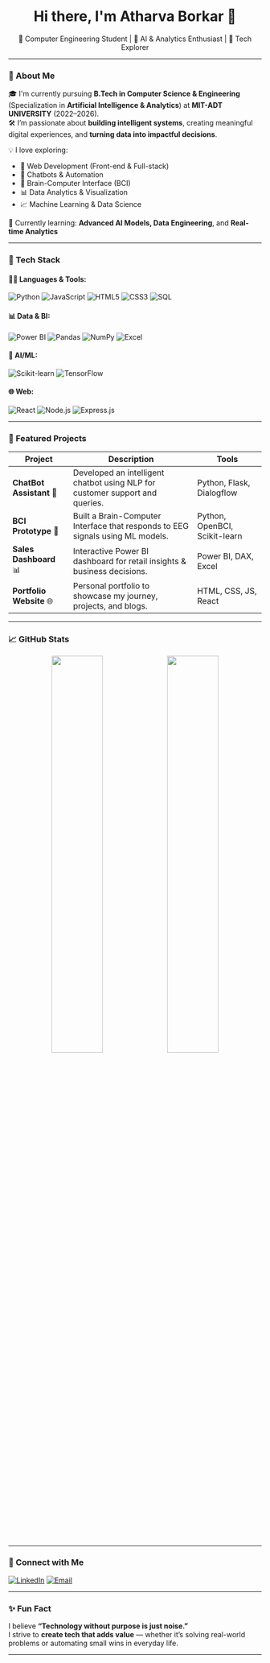 <h1 align="center">Hi there, I'm Atharva Borkar 👋</h1>

<p align="center">
  🚀 Computer Engineering Student | 🤖 AI & Analytics Enthusiast | 🧠 Tech Explorer
</p>

---

### 🌟 About Me

🎓 I'm currently pursuing **B.Tech in Computer Science & Engineering** (Specialization in **Artificial Intelligence & Analytics**) at **MIT-ADT UNIVERSITY** (2022–2026).  
🛠️ I’m passionate about **building intelligent systems**, creating meaningful digital experiences, and **turning data into impactful decisions**.

💡 I love exploring:
- 🧱 Web Development (Front-end & Full-stack)
- 🤖 Chatbots & Automation
- 🧠 Brain-Computer Interface (BCI)
- 📊 Data Analytics & Visualization
- 📈 Machine Learning & Data Science

🌱 Currently learning: **Advanced AI Models, Data Engineering**, and **Real-time Analytics**

---

### 🧰 Tech Stack

#### 👨‍💻 Languages & Tools:
![Python](https://img.shields.io/badge/Python-3776AB?style=flat&logo=python&logoColor=white)
![JavaScript](https://img.shields.io/badge/JavaScript-F7DF1E?style=flat&logo=javascript&logoColor=black)
![HTML5](https://img.shields.io/badge/HTML5-E34F26?style=flat&logo=html5&logoColor=white)
![CSS3](https://img.shields.io/badge/CSS3-1572B6?style=flat&logo=css3&logoColor=white)
![SQL](https://img.shields.io/badge/SQL-4479A1?style=flat&logo=mysql&logoColor=white)

#### 📊 Data & BI:
![Power BI](https://img.shields.io/badge/Power%20BI-F2C811?style=flat&logo=powerbi&logoColor=black)
![Pandas](https://img.shields.io/badge/Pandas-150458?style=flat&logo=pandas&logoColor=white)
![NumPy](https://img.shields.io/badge/Numpy-013243?style=flat&logo=numpy&logoColor=white)
![Excel](https://img.shields.io/badge/Excel-217346?style=flat&logo=microsoft-excel&logoColor=white)

#### 🧠 AI/ML:
![Scikit-learn](https://img.shields.io/badge/Scikit--Learn-F7931E?style=flat&logo=scikit-learn&logoColor=white)
![TensorFlow](https://img.shields.io/badge/TensorFlow-FF6F00?style=flat&logo=tensorflow&logoColor=white)

#### 🌐 Web:
![React](https://img.shields.io/badge/React-20232A?style=flat&logo=react&logoColor=61DAFB)
![Node.js](https://img.shields.io/badge/Node.js-339933?style=flat&logo=nodedotjs&logoColor=white)
![Express.js](https://img.shields.io/badge/Express.js-000000?style=flat&logo=express&logoColor=white)

---

### 📌 Featured Projects

| Project | Description | Tools |
|--------|-------------|--------|
| **ChatBot Assistant** 🤖 | Developed an intelligent chatbot using NLP for customer support and queries. | Python, Flask, Dialogflow |
| **BCI Prototype** 🧠 | Built a Brain-Computer Interface that responds to EEG signals using ML models. | Python, OpenBCI, Scikit-learn |
| **Sales Dashboard** 📊 | Interactive Power BI dashboard for retail insights & business decisions. | Power BI, DAX, Excel |
| **Portfolio Website** 🌐 | Personal portfolio to showcase my journey, projects, and blogs. | HTML, CSS, JS, React |

---

### 📈 GitHub Stats

<p align="center">
  <img src="https://github-readme-stats.vercel.app/api?username=atharvaborkar&show_icons=true&theme=radical" width="45%" />
  <img src="https://github-readme-streak-stats.herokuapp.com/?user=atharvaborkar&theme=radical" width="45%" />
</p>

---

### 🔗 Connect with Me

[![LinkedIn](https://img.shields.io/badge/LinkedIn-blue?style=for-the-badge&logo=linkedin&logoColor=white)]([https://linkedin.com/in/atharvaborkar](https://www.linkedin.com/in/atharva-borkar-395858254/))
[![Email](https://img.shields.io/badge/Gmail-red?style=for-the-badge&logo=gmail&logoColor=white)](mailto:your.email@example.com)

---

### ✨ Fun Fact
I believe **“Technology without purpose is just noise.”**  
I strive to **create tech that adds value** — whether it’s solving real-world problems or automating small wins in everyday life.

---
